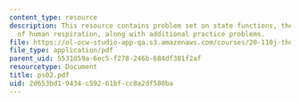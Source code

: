 ```yaml
---
content_type: resource
description: This resource contains problem set on state functions, thermochemistry
  of human respiration, along with additional practice problems.
file: https://ol-ocw-studio-app-qa.s3.amazonaws.com/courses/20-110j-thermodynamics-of-biomolecular-systems-fall-2005/2d653bd19434c59261bfcc8a2df580ba_ps02.pdf
file_type: application/pdf
parent_uid: 5531d59a-6ec5-f278-246b-684df381f2af
resourcetype: Document
title: ps02.pdf
uid: 2d653bd1-9434-c592-61bf-cc8a2df580ba
---
```

